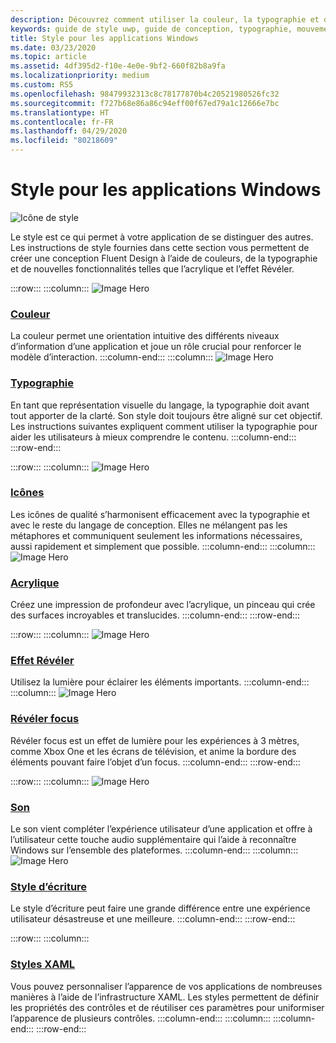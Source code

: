 ```yaml
---
description: Découvrez comment utiliser la couleur, la typographie et des icônes pour définir la personnalité de votre application Windows avec le guide de style.
keywords: guide de style uwp, guide de conception, typographie, mouvement, son, développement d’applications, guide de style windows
title: Style pour les applications Windows
ms.date: 03/23/2020
ms.topic: article
ms.assetid: 4df395d2-f10e-4e0e-9bf2-660f82b8a9fa
ms.localizationpriority: medium
ms.custom: RS5
ms.openlocfilehash: 98479932313c8c78177870b4c20521980526fc32
ms.sourcegitcommit: f727b68e86a86c94eff00f67ed79a1c12666e7bc
ms.translationtype: HT
ms.contentlocale: fr-FR
ms.lasthandoff: 04/29/2020
ms.locfileid: "80218609"
---
```

# <a name="style-for-windows-apps"></a>Style pour les applications Windows

![Icône de style](../images/style-2x.png)

Le style est ce qui permet à votre application de se distinguer des autres. Les instructions de style fournies dans cette section vous permettent de créer une conception Fluent Design à l’aide de couleurs, de la typographie et de nouvelles fonctionnalités telles que l’acrylique et l’effet Révéler.

:::row:::
    :::column:::
![Image Hero](images/header-color.svg)
### <a name="color"></a>[Couleur](color.md)
La couleur permet une orientation intuitive des différents niveaux d’information d’une application et joue un rôle crucial pour renforcer le modèle d’interaction.
    :::column-end:::
    :::column:::
![Image Hero](images/header-typography.svg)
### <a name="typography"></a>[Typographie](typography.md)
En tant que représentation visuelle du langage, la typographie doit avant tout apporter de la clarté. Son style doit toujours être aligné sur cet objectif. Les instructions suivantes expliquent comment utiliser la typographie pour aider les utilisateurs à mieux comprendre le contenu. 
    :::column-end:::
:::row-end:::

:::row:::
    :::column:::
![Image Hero](images/header-icons.svg)
### <a name="icons"></a>[Icônes](icons.md)
Les icônes de qualité s’harmonisent efficacement avec la typographie et avec le reste du langage de conception. Elles ne mélangent pas les métaphores et communiquent seulement les informations nécessaires, aussi rapidement et simplement que possible.
    :::column-end:::
    :::column:::
![Image Hero](images/header-acrylic.svg)
### <a name="acrylic"></a>[Acrylique](acrylic.md)
Créez une impression de profondeur avec l’acrylique, un pinceau qui crée des surfaces incroyables et translucides.
    :::column-end:::
:::row-end:::

:::row:::
    :::column:::
![Image Hero](images/header-reveal-highlight.svg)
### <a name="reveal-highlight"></a>[Effet Révéler](reveal.md)
Utilisez la lumière pour éclairer les éléments importants.
    :::column-end:::
    :::column:::
![Image Hero](images/header-reveal-focus.svg)
### <a name="reveal-focus"></a>[Révéler focus](reveal-focus.md)
Révéler focus est un effet de lumière pour les expériences à 3 mètres, comme Xbox One et les écrans de télévision, et anime la bordure des éléments pouvant faire l’objet d’un focus.
    :::column-end:::
:::row-end:::

:::row:::
    :::column:::
![Image Hero](images/header-sound.svg)
### <a name="sound"></a>[Son](sound.md)
Le son vient compléter l’expérience utilisateur d’une application et offre à l’utilisateur cette touche audio supplémentaire qui l’aide à reconnaître Windows sur l’ensemble des plateformes.
    :::column-end:::
    :::column:::
![Image Hero](images/header-writing-style.gif)
### <a name="writing-style"></a>[Style d’écriture](writing-style.md)
Le style d’écriture peut faire une grande différence entre une expérience utilisateur désastreuse et une meilleure.
    :::column-end:::
:::row-end:::

:::row:::
    :::column:::
### <a name="xaml-styles"></a>[Styles XAML](../controls-and-patterns/xaml-styles.md)
Vous pouvez personnaliser l’apparence de vos applications de nombreuses manières à l’aide de l’infrastructure XAML. Les styles permettent de définir les propriétés des contrôles et de réutiliser ces paramètres pour uniformiser l’apparence de plusieurs contrôles.
    :::column-end:::
    :::column:::
    :::column-end:::
:::row-end:::

